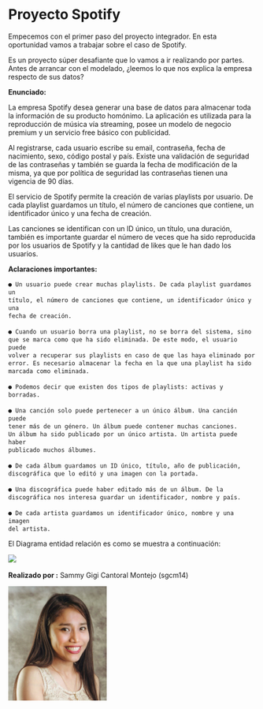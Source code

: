 # Proyecto Spotify

Empecemos con el primer paso del proyecto integrador. En esta oportunidad
vamos a trabajar sobre el caso de Spotify.

Es un proyecto súper desafiante que lo vamos a ir realizando por partes.
Antes de arrancar con el modelado, ¿leemos lo que nos explica la empresa
respecto de sus datos?

**Enunciado:**

La empresa Spotify desea generar una base de datos para almacenar
toda la información de su producto homónimo. La aplicación es utilizada para la reproducción de música vía streaming, posee un modelo de negocio premium y un servicio free básico con publicidad.

Al registrarse, cada usuario escribe su email, contraseña, fecha de nacimiento, sexo, código postal y país. Existe una validación de seguridad de las contraseñas y también se guarda la fecha de modificación de la misma, ya que por política de seguridad las contraseñas tienen una vigencia de 90 días.

El servicio de Spotify permite la creación de varias playlists por usuario. De cada playlist guardamos un título, el número de canciones que contiene, un identificador único y una fecha de creación.

Las canciones se identifican con un ID único, un título, una duración, también es importante guardar el número de veces que ha sido reproducida por los usuarios de Spotify y la cantidad de likes que le han dado los usuarios.

**Aclaraciones importantes:**

    ● Un usuario puede crear muchas playlists. De cada playlist guardamos un
    título, el número de canciones que contiene, un identificador único y una
    fecha de creación.

    ● Cuando un usuario borra una playlist, no se borra del sistema, sino que se marca como que ha sido eliminada. De este modo, el usuario puede
    volver a recuperar sus playlists en caso de que las haya eliminado por
    error. Es necesario almacenar la fecha en la que una playlist ha sido
    marcada como eliminada.

    ● Podemos decir que existen dos tipos de playlists: activas y borradas.

    ● Una canción solo puede pertenecer a un único álbum. Una canción puede
    tener más de un género. Un álbum puede contener muchas canciones.
    Un álbum ha sido publicado por un único artista. Un artista puede haber
    publicado muchos álbumes.

    ● De cada álbum guardamos un ID único, título, año de publicación,
    discográfica que lo editó y una imagen con la portada.

    ● Una discográfica puede haber editado más de un álbum. De la
    discográfica nos interesa guardar un identificador, nombre y país.

    ● De cada artista guardamos un identificador único, nombre y una imagen
    del artista.

El Diagrama entidad relación es como se muestra a continuación:

![](https://raw.githubusercontent.com/sgcm14/proyectos-sql/main/spotify/spotify.png)

**Realizado por :** Sammy Gigi Cantoral Montejo (sgcm14)

<img src ="https://raw.githubusercontent.com/sgcm14/sgcm14/main/sammy.jpg" width="200">